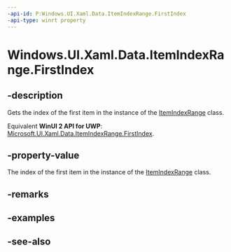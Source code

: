 ```yaml
---
-api-id: P:Windows.UI.Xaml.Data.ItemIndexRange.FirstIndex
-api-type: winrt property
---
```


<!-- Property syntax
public int FirstIndex { get; }
-->

# Windows.UI.Xaml.Data.ItemIndexRange.FirstIndex

## -description
Gets the index of the first item in the instance of the [ItemIndexRange](itemindexrange.md) class.

Equivalent **WinUI 2 API for UWP**: [Microsoft.UI.Xaml.Data.ItemIndexRange.FirstIndex](/windows/winui/api/microsoft.ui.xaml.data.itemindexrange.firstindex).

## -property-value
The index of the first item in the instance of the [ItemIndexRange](itemindexrange.md) class.

## -remarks

## -examples

## -see-also

